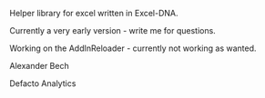 Helper library for excel written in Excel-DNA.

Currently a very early version - write me for questions.

Working on the AddInReloader - currently not working as wanted.

Alexander Bech


Defacto Analytics